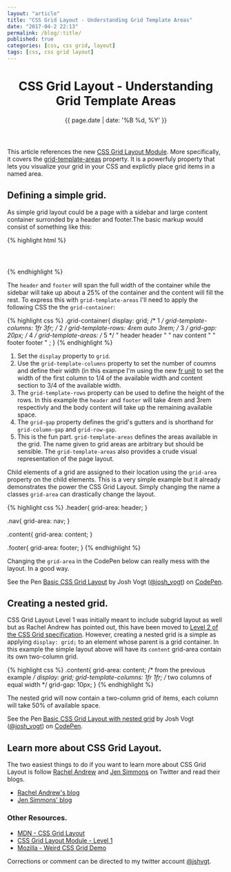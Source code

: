 ```yaml
---
layout: "article"
title: "CSS Grid Layout - Understanding Grid Template Areas"
date: "2017-04-2 22:13"
permalink: /blog/:title/
published: true
categories: [css, css grid, layout]
tags: [css, css grid layout]
---
```


<header>
<h1>CSS Grid Layout - Understanding Grid Template Areas</h1>
{{ page.date | date: '%B %d, %Y' }}
</header>

This article references the new [CSS Grid Layout Module](https://drafts.csswg.org/css-grid/). More specifically, it covers the [grid-template-areas](https://drafts.csswg.org/css-grid/#grid-template-areas-property) property. It is a powerfuly property that lets you visualize your grid in your CSS and explictly place grid items in a named area.

## Defining a simple grid.

As simple grid layout could be a page with a sidebar and large content container surronded by a header and footer.The basic markup would consist of something like this:

{% highlight html %}
<main class="grid-container">
  <header class="header"></header>
    <nav class="nav"></nav>
    <section class="content"></section>
  <footer class="footer"></footer>
</main>
{% endhighlight %}

The `header` and `footer` will span the full width of the container while the sidebar will take up about a 25% of the container and the content will fill the rest. To express this with `grid-template-areas` I'll need to apply the following CSS the the `grid-container`:

{% highlight css %}
.grid-container{
  display: grid;                      /* 1 */
  grid-template-columns: 1fr 3fr;     /* 2 */
  grid-template-rows: 4rem auto 3rem; /* 3 */
  grid-gap: 20px;                     /* 4 */
  grid-template-areas:                /* 5 */
    " header header "
    " nav content "
    " footer footer "
  ;
}
{% endhighlight %}

1. Set the `display` property to `grid`.
2. Use the `grid-template-columns` property to set the number of coumns and define their width (in this exampe I'm using the new [fr unit](https://www.w3.org/TR/2011/WD-css3-values-20110906/#fr-unit) to set the width of the first column to 1/4 of the available width and content section to 3/4 of the available width.
3. The `grid-template-rows` property can be used to define the height of the rows. In this example the `header` and `footer` will take 4rem and 3rem respectivly and the body content will take up the remaining available space.
4. The `grid-gap` property defines the grid's gutters and is shorthand for `grid-column-gap` and `grid-row-gap`.
5. This is the fun part. `grid-template-areas` defines the areas available in the grid. The name given to grid areas are arbitrary but should be sensible. The `grid-template-areas` also provides a crude visual representation of the page layout.

Child elements of a grid are assigned to their location using the `grid-area` property on the child elements. This is a very simple example but it already demonstrates the power the CSS Grid Layout. Simply changing the name a classes `grid-area` can drastically change the layout.

{% highlight css %}
.header{
 grid-area: header;
}

.nav{
  grid-area: nav;
}

.content{
  grid-area: content;
}

.footer{
  grid-area: footer;
}
{% endhighlight %}

Changing the `grid-area` in the CodePen below can really mess with the layout. In a good way.

<p data-height="420" data-theme-id="0" data-slug-hash="NpozaQ" data-default-tab="result" data-user="josh_vogt" data-embed-version="2" data-pen-title="Basic CSS Grid Layout" data-editable="true" class="codepen">See the Pen <a href="http://codepen.io/josh_vogt/pen/NpozaQ/">Basic CSS Grid Layout</a> by Josh Vogt (<a href="http://codepen.io/josh_vogt">@josh_vogt</a>) on <a href="http://codepen.io">CodePen</a>.</p>
<script async src="https://production-assets.codepen.io/assets/embed/ei.js"></script>

## Creating a nested grid.

CSS Grid Layout Level 1 was initially meant to include subgrid layout as well but as Rachel Andrew has pointed out, this have been moved to [Level 2 of the CSS Grid specification](https://rachelandrew.co.uk/archives/2017/03/16/subgrid-moved-to-level-2-of-the-css-grid-specification/). However, creating a nested grid is a simple as applying `display: grid;` to an element whose parent is a grid container. In this example the simple layout above will have its `content` grid-area contain its own two-column grid.

{% highlight css %}
.content{
  grid-area: content; /* from the previous example */
  display: grid;
  grid-template-columns: 1fr 1fr; /* two columns of equal width */
  grid-gap: 10px;
}
{% endhighlight %}

The nested grid will now contain a two-column grid of items, each column will take 50% of available space.

<p data-height="420" data-theme-id="0" data-slug-hash="RpveZB" data-default-tab="result" data-user="josh_vogt" data-embed-version="2" data-pen-title="Basic CSS Grid Layout with nested grid" class="codepen">See the Pen <a href="http://codepen.io/josh_vogt/pen/RpveZB/">Basic CSS Grid Layout with nested grid</a> by Josh Vogt (<a href="http://codepen.io/josh_vogt">@josh_vogt</a>) on <a href="http://codepen.io">CodePen</a>.</p>
<script async src="https://production-assets.codepen.io/assets/embed/ei.js"></script>

## Learn more about CSS Grid Layout.

The two easiest things to do if you want to learn more about CSS Grid Layout is follow [Rachel Andrew](https://twitter.com/rachelandrew) and [Jen Simmons](https://twitter.com/jensimmons) on Twitter and read their blogs.

- [Rachel Andrew's blog](https://rachelandrew.co.uk/archives/)
- [Jen Simmons' blog](http://jensimmons.com/writing)

### Other Resources.

- [MDN - CSS Grid Layout](https://developer.mozilla.org/en-US/docs/Web/CSS/CSS_Grid_Layout)
- [CSS Grid Layout Module - Level 1](https://www.w3.org/TR/css3-grid-layout/)
- [Mozilla - Weird CSS Grid Demo](https://www.mozilla.org/en-US/developer/css-grid/)

Corrections or comment can be directed to my twitter account [@jshvgt](https://twitter.com/jshvgt).
